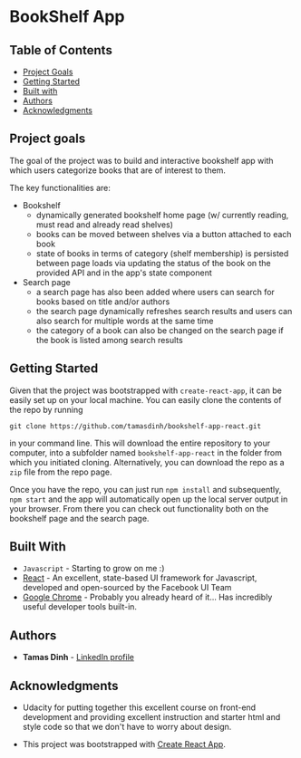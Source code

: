 # BookShelf App

## Table of Contents

* [Project Goals](#Project-goals)
* [Getting Started](#Getting-started)
* [Built with](#Built-with)
* [Authors](#Authors)
* [Acknowledgments](#Acknowledgments)

## Project goals

The goal of the project was to build and interactive bookshelf app with which users categorize books that are of interest to them.

The key functionalities are:
* Bookshelf
  - dynamically generated bookshelf home page (w/ currently reading, must read and already read shelves)
  - books can be moved between shelves via a button attached to each book
  - state of books in terms of category (shelf membership) is persisted between page loads via updating the status of the book on the provided API and in the app's state component
* Search page
  - a search page has also been added where users can search for books based on title and/or authors
  - the search page dynamically refreshes search results and users can also search for multiple words at the same time
  - the category of a book can also be changed on the search page if the book is listed among search results

## Getting Started

Given that the project was bootstrapped with ```create-react-app```, it can be easily set up on your local machine. You can easily clone the contents of the repo by running

```git clone https://github.com/tamasdinh/bookshelf-app-react.git```

in your command line. This will download the entire repository to your computer, into a subfolder named ```bookshelf-app-react``` in the folder from which you initiated cloning. Alternatively, you can download the repo as a ```zip``` file from the repo page.

Once you have the repo, you can just run ```npm install``` and subsequently, ```npm start``` and the app will automatically open up the local server output in your browser. From there you can check out functionality both on the bookshelf page and the search page.

## Built With

* ```Javascript``` - Starting to grow on me :)
* [React](https://reactjs.org) - An excellent, state-based UI framework for Javascript, developed and open-sourced by the Facebook UI Team
* [Google Chrome](https://www.google.com/chrome) - Probably you already heard of it... Has incredibly useful developer tools built-in.

## Authors

* **Tamas Dinh** - [LinkedIn profile](https://www.linkedin.com/in/tamasdinh/)


## Acknowledgments

* Udacity for putting together this excellent course on front-end development and providing excellent instruction and starter html and style code so that we don't have to worry about design.

* This project was bootstrapped with [Create React App](https://github.com/facebook/create-react-app).
